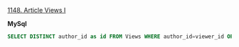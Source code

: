 [1148. Article Views I](https://leetcode.com/problems/article-views-i/description/)

**MySql**
```sql
SELECT DISTINCT author_id as id FROM Views WHERE author_id=viewer_id ORDER BY id
```